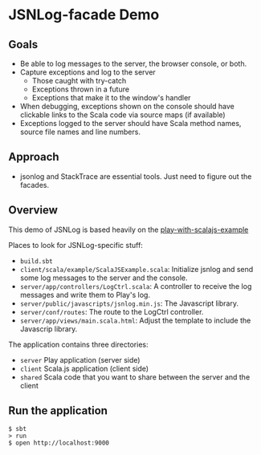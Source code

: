 # JSNLog-facade Demo

## Goals

* Be able to log messages to the server, the browser console, or both.
* Capture exceptions and log to the server
    * Those caught with try-catch
    * Exceptions thrown in a future
    * Exceptions that make it to the window's handler
* When debugging, exceptions shown on the console should have
    clickable links to the Scala code via source maps (if available)
* Exceptions logged to the server should have Scala method names,
    source file names and line numbers.

## Approach
* jsonlog and StackTrace are essential tools.  Just need to figure
    out the facades.

## Overview

This demo of JSNLog is based heavily on the
[play-with-scalajs-example](https://github.com/vmunier/play-with-scalajs-example)

Places to look for JSNLog-specific stuff:
* `build.sbt`
* `client/scala/example/ScalaJSExample.scala`: Initialize jsnlog and send some log
    messages to the server and the console.
* `server/app/controllers/LogCtrl.scala`: A controller to receive the log
    messages and write them to Play's log.
* `server/public/javascripts/jsnlog.min.js`: The Javascript library.
* `server/conf/routes`: The route to the LogCtrl controller.
* `server/app/views/main.scala.html`: Adjust the template to include the Javascrip library.



The application contains three directories:
* `server` Play application (server side)
* `client` Scala.js application (client side)
* `shared` Scala code that you want to share between the server and the client

## Run the application
```shell
$ sbt
> run
$ open http://localhost:9000
```
